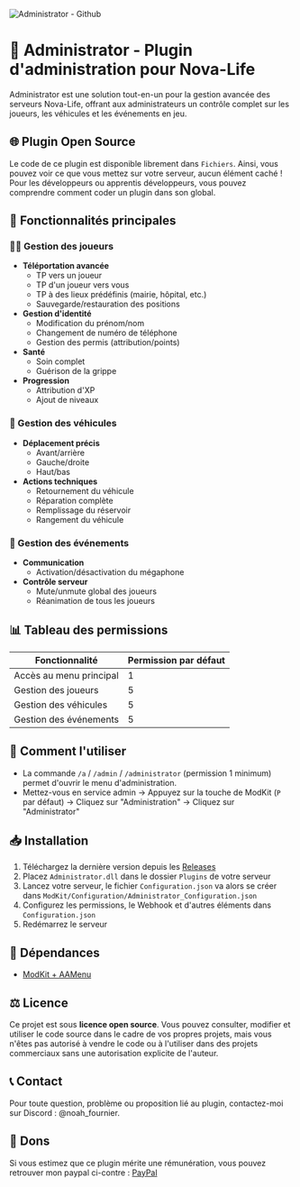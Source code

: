 ![Administrator - Github](https://github.com/user-attachments/assets/548851c7-1236-4503-b3e8-25f451a988d5)
# 🚀 Administrator - Plugin d'administration pour Nova-Life

Administrator est une solution tout-en-un pour la gestion avancée des serveurs Nova-Life, offrant aux administrateurs un contrôle complet sur les joueurs, les véhicules et les événements en jeu.

## 🌐 Plugin Open Source
Le code de ce plugin est disponible librement dans `Fichiers`. Ainsi, vous pouvez voir ce que vous mettez sur votre serveur, aucun élément caché !
Pour les développeurs ou apprentis développeurs, vous pouvez comprendre comment coder un plugin dans son global.

## 🌟 Fonctionnalités principales

### 🧑‍💻 Gestion des joueurs
- **Téléportation avancée**
  - TP vers un joueur
  - TP d'un joueur vers vous
  - TP à des lieux prédéfinis (mairie, hôpital, etc.)
  - Sauvegarde/restauration des positions
- **Gestion d'identité**
  - Modification du prénom/nom
  - Changement de numéro de téléphone
  - Gestion des permis (attribution/points)
- **Santé**
  - Soin complet
  - Guérison de la grippe
- **Progression**
  - Attribution d'XP
  - Ajout de niveaux

### 🚗 Gestion des véhicules
- **Déplacement précis**
  - Avant/arrière
  - Gauche/droite
  - Haut/bas
- **Actions techniques**
  - Retournement du véhicule
  - Réparation complète
  - Remplissage du réservoir
  - Rangement du véhicule

### 🎉 Gestion des événements
- **Communication**
  - Activation/désactivation du mégaphone
- **Contrôle serveur**
  - Mute/unmute global des joueurs
  - Réanimation de tous les joueurs

## 📊 Tableau des permissions

| Fonctionnalité                  | Permission par défaut |
|---------------------------------|-----------------------|
| Accès au menu principal         | 1                     |
| Gestion des joueurs             | 5                     |
| Gestion des véhicules           | 5                     |
| Gestion des événements          | 5                     |

## 📖 Comment l'utiliser

- La commande `/a` / `/admin` / `/administrator` (permission 1 minimum) permet d'ouvrir le menu d'administration.
- Mettez-vous en service admin -> Appuyez sur la touche de ModKit (`P` par défaut) -> Cliquez sur "Administration" -> Cliquez sur "Administrator"

## 📥 Installation

1. Téléchargez la dernière version depuis les [Releases](https://github.com/noahfournier/Administrator/releases)
2. Placez `Administrator.dll` dans le dossier `Plugins` de votre serveur
3. Lancez votre serveur, le fichier `Configuration.json` va alors se créer dans `ModKit/Configuration/Administrator_Configuration.json`
4. Configurez les permissions, le Webhook et d'autres éléments dans `Configuration.json`
5. Redémarrez le serveur

## 📌 Dépendances

- [ModKit + AAMenu](https://github.com/Aarnow/NovaLife_ModKit-Releases/releases/latest)

## ⚖️ Licence

Ce projet est sous **licence open source**. Vous pouvez consulter, modifier et utiliser le code source dans le cadre de vos propres projets, mais vous n'êtes pas autorisé à vendre le code ou à l'utiliser dans des projets commerciaux sans une autorisation explicite de l'auteur.

## 📞 Contact
Pour toute question, problème ou proposition lié au plugin, contactez-moi sur Discord : @noah_fournier.

## 💸 Dons
Si vous estimez que ce plugin mérite une rémunération, vous pouvez retrouver mon paypal ci-contre : [PayPal](https://www.paypal.com/paypalme/noahfournierpro)
